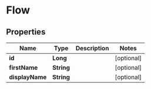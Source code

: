 
# Flow

## Properties
Name | Type | Description | Notes
------------ | ------------- | ------------- | -------------
**id** | **Long** |  |  [optional]
**firstName** | **String** |  |  [optional]
**displayName** | **String** |  |  [optional]



